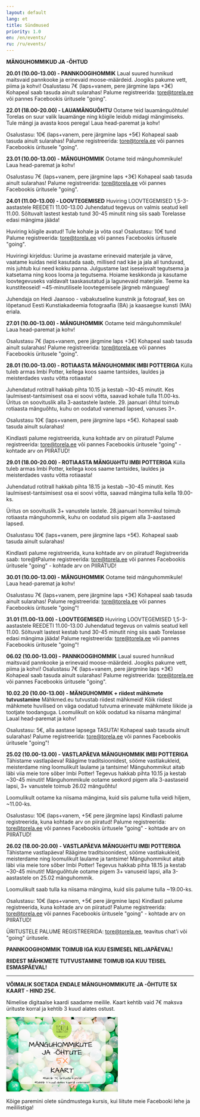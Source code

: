 ```yaml
---
layout: default
lang: et
title: Sündmused
priority: 1.0
en: /en/events/
ru: /ru/events/
---
```


**MÄNGUHOMMIKUD JA -ÕHTUD**

**20.01 (10.00-13.00) - PANNKOOGIHOMMIK**
Laual suured hunnikud maitsvaid pannkooke ja erinevaid moose-määrdeid.
Joogiks pakume vett, piima ja kohvi!
Osalustasu 7€ (laps+vanem, pere järgmine laps +3€)
Kohapeal saab tasuda ainult sularahas!
Palume registreerida: tore@torela.ee või pannes Facebookis üritusele "going". 


**22.01 (18.00-20.00) - LAUAMÄNGUÕHTU**
Ootame teid lauamänguõhtule! Torelas on suur valik lauamänge ning kõigile leidub midagi mängimiseks. Tule mängi ja avasta koos perega! 
Laua head-paremat ja kohv!

Osalustasu: 10€ (laps+vanem, pere järgmine laps +5€)
Kohapeal saab tasuda ainult sularahas!
Palume registreerida: tore@torela.ee või pannes Facebookis üritusele "going". 


**23.01 (10.00-13.00) - MÄNGUHOMMIK**
Ootame teid mänguhommikule! Laua head-paremat ja kohv!

Osalustasu 7€ (laps+vanem, pere järgmine laps +3€)
Kohapeal saab tasuda ainult sularahas!
Palume registreerida: tore@torela.ee või pannes Facebookis üritusele "going". 


**24.01 (11.00-13.00) - LOOVTEGEMISED** 
Huviring LOOVTEGEMISED
1,5-3-aastastele
REEDETI
11.00-13.00
Juhendatud tegevus on valmis seatud kell 11.00. Sõltuvalt lastest kestab tund 30-45 minutit ning siis saab Torelasse edasi mängima jääda! 

Huviring kõigile avatud! Tule kohale ja võta osa! 
Osalustasu: 10€ tund
Palume registreerida: tore@torela.ee või pannes Facebookis üritusele "going". 


Huviringi kirjeldus: 
Uurime ja avastame erinevaid materjale ja värve, vaatame kuidas neid kasutada saab, millised nad käe ja jala all tunduvad, mis juhtub kui need kokku panna. Julgustame last iseseisvalt tegutsema ja katsetama ning koos looma ja tegutsema. Hoiame keskkonda ja kasutame loovtegevuseks valdavalt taaskasutatud ja lagunevaid materjale. Teeme ka kunstiteoseid! ~45-minutilisele loovtegemisele järgneb mänguaeg!

Juhendaja on Hedi Jaansoo - vabakutseline kunstnik ja fotograaf, kes on lõpetanud Eesti Kunstiakadeemia fotograafia (BA) ja kaasaegse kunsti (MA) eriala. 


**27.01 (10.00-13.00) - MÄNGUHOMMIK**
Ootame teid mänguhommikule! Laua head-paremat ja kohv!

Osalustasu 7€ (laps+vanem, pere järgmine laps +3€)
Kohapeal saab tasuda ainult sularahas!
Palume registreerida: tore@torela.ee või pannes Facebookis üritusele "going". 


**28.01 (10.00-13.00) - ROTIAASTA MÄNGUHOMMIK IMBI POTTERIGA**
Külla tuleb armas Imbi Potter, kellega koos saame tantsides, lauldes ja meisterdades vastu võtta rotiaasta! 

Juhendatud rotitrall hakkab pihta 10.15 ja kestab ~30-45 minutit. 
Kes laulmisest-tantsimisest osa ei soovi võtta, saavad kohale tulla 11.00-ks. 
Üritus on soovituslik alla 3-aastastele lastele. 
29. jaanuari õhtul toimub rotiaasta mänguõhtu, kuhu on oodatud vanemad lapsed, vanuses 3+.

Osalustasu 10€ (laps+vanem, pere järgmine laps +5€). 
Kohapeal saab tasuda ainult sularahas!

Kindlasti palume registreerida, kuna kohtade arv on piiratud! 
Palume registreerida: tore@torela.ee või pannes Facebookis üritusele "going" - kohtade arv on PIIRATUD!


**29.01 (18.00-20.00) - ROTIAASTA MÄNGUõHTU IMBI POTTERIGA**
Külla tuleb armas Imbi Potter, kellega koos saame tantsides, lauldes ja meisterdades vastu võtta rotiaasta! 

Juhendatud rotitrall hakkab pihta 18.15 ja kestab ~30-45 minutit. 
Kes laulmisest-tantsimisest osa ei soovi võtta, saavad mängima tulla kella 19.00-ks. 

Üritus on soovituslik 3+ vanustele lastele. 
28.jaanuari hommikul toimub rotiaasta mänguhommik, kuhu on oodatud siis pigem alla 3-aastased lapsed. 

Osalustasu 10€ (laps+vanem, pere järgmine laps +5€). 
Kohapeal saab tasuda ainult sularahas!

Kindlasti palume registreerida, kuna kohtade arv on piiratud! 
Registreerida saab: tore@tPalume registreerida: tore@torela.ee või pannes Facebookis üritusele "going" - kohtade arv on PIIRATUD!


**30.01 (10.00-13.00) - MÄNGUHOMMIK**
Ootame teid mänguhommikule! Laua head-paremat ja kohv!

Osalustasu 7€ (laps+vanem, pere järgmine laps +3€)
Kohapeal saab tasuda ainult sularahas!
Palume registreerida: tore@torela.ee või pannes Facebookis üritusele "going"!


**31.01 (11.00-13.00) - LOOVTEGEMISED** 
Huviring LOOVTEGEMISED
1,5-3-aastastele
REEDETI
11.00-13.00
Juhendatud tegevus on valmis seatud kell 11.00. Sõltuvalt lastest kestab tund 30-45 minutit ning siis saab Torelasse edasi mängima jääda! 
Palume registreerida: tore@torela.ee või pannes Facebookis üritusele "going"!


**06.02 (10.00-13.00) - PANNKOOGIHOMMIK**
Laual suured hunnikud maitsvaid pannkooke ja erinevaid moose-määrdeid.
Joogiks pakume vett, piima ja kohvi!
Osalustasu 7€ (laps+vanem, pere järgmine laps +3€)
Kohapeal saab tasuda ainult sularahas!
Palume registreerida: tore@torela.ee või pannes Facebookis üritusele "going". 


**10.02.20 (10.00-13.00) - MÄNGUHOMMIK + riidest mähkmete tutvustamine**
Mähkmed.eu tutvustab riidest mähkmeid! Kõik riidest mähkmete huvilised on väga oodatud tutvuma erinevate mähkmete liikide ja tootjate toodanguga. 
Loomulikult on kõik oodatud ka niisama mängima! 
Laual head-paremat ja kohv! 

Osalustasu: 5€, alla aastase lapsega TASUTA! 
Kohapeal saab tasuda ainult sularahas!
Palume registreerida: tore@torela.ee või pannes Facebookis üritusele "going"!


**25.02 (10.00-13.00) - VASTLAPÄEVA MÄNGUHOMMIK IMBI POTTERIGA**
Tähistame vastlapäeva! Räägime traditsioonidest, sööme vastlakukleid, meisterdame ning loomulikult laulame ja tantsime! Mänguhommikut aitab läbi viia meie tore sõber Imbi Potter! 
Tegevus hakkab pihta 10.15 ja kestab ~30-45 minutit!
Mänguhommikule ootame seekord pigem alla 3-aastaseid lapsi, 3+ vanustele toimub 26.02 mänguõhtu!

Loomulikult ootame ka niisama mängima, kuid siis palume tulla veidi hiljem, ~11.00-ks. 

Osalustasu: 10€ (laps+vanem, +5€ pere järgmine laps)
Kindlasti palume registreerida, kuna kohtade arv on piiratud! 
Palume registreerida: tore@torela.ee või pannes Facebookis üritusele "going" - kohtade arv on PIIRATUD!


**26.02 (18.00-20.00) - VASTLAPÄEVA MÄNGUõHTU IMBI POTTERIGA**
Tähistame vastlapäeva! Räägime traditsioonidest, sööme vastlakukleid, meisterdame ning loomulikult laulame ja tantsime! Mänguhommikut aitab läbi viia meie tore sõber Imbi Potter! 
Tegevus hakkab pihta 18.15 ja kestab ~30-45 minutit!
Mänguõhtule ootame pigem 3+ vanuseid lapsi, alla 3-aastastele on 25.02 mänguhommik. 

Loomulikult saab tulla ka niisama mängima, kuid siis palume tulla ~19.00-ks. 

Osalustasu: 10€ (laps+vanem, +5€ pere järgmine laps)
Kindlasti palume registreerida, kuna kohtade arv on piiratud! 
Palume registreerida: tore@torela.ee või pannes Facebookis üritusele "going" - kohtade arv on PIIRATUD!


ÜRITUSTELE PALUME REGISTREERIDA: tore@torela.ee, teavitus chat'i või "going" üritusele. 

**PANNKOOGIHOMMIK TOIMUB IGA KUU ESIMESEL NELJAPÄEVAL!**

**RIIDEST MÄHKMETE TUTVUSTAMINE TOIMUB IGA KUU TEISEL ESMASPÄEVAL!**

***

**VÕIMALIK SOETADA ENDALE MÄNGUHOMMIKUTE JA -ÕHTUTE 5X KAART - HIND 25€.**

Nimelise digitaalse kaardi saadame meilile. Kaart kehtib vaid 7€ maksva ürituste korral ja kehtib 3 kuud alates ostust.

<img alt="5xkaart" src="5x-kaart.png" height="200">

Kõige paremini olete sündmustega kursis, kui liitute meie Facebooki lehe ja meililistiga!

